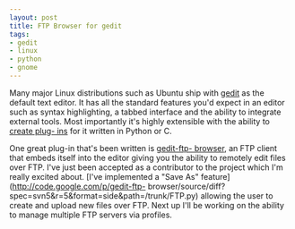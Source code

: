 ```yaml
--- 
layout: post
title: FTP Browser for gedit
tags: 
- gedit
- linux
- python
- gnome
---
```

Many major Linux distributions such as Ubuntu ship with
[gedit](http://projects.gnome.org/gedit/) as the default text editor. It has
all the standard features you'd expect in an editor such as syntax
highlighting, a tabbed interface and the ability to integrate external tools.
Most importantly it's highly extensible with the ability to [create plug-
ins](http://live.gnome.org/Gedit/Plugins) for it written in Python or C.

One great plug-in that's been written is [gedit-ftp-
browser](http://code.google.com/p/gedit-ftp-browser/), an FTP client that
embeds itself into the editor giving you the ability to remotely edit files
over FTP. I've just been accepted as a contributor to the project which I'm
really excited about. [I've implemented a "Save As"
feature](http://code.google.com/p/gedit-ftp-
browser/source/diff?spec=svn5&r=5&format=side&path=/trunk/FTP.py) allowing the
user to create and upload new files over FTP. Next up I'll be working on the
ability to manage multiple FTP servers via profiles.


